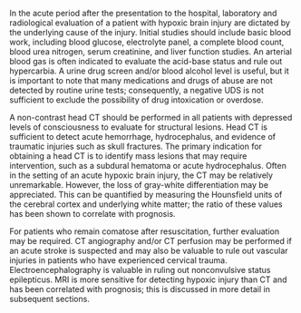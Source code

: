 In the acute period after the presentation to the hospital, laboratory and radiological evaluation of a patient with hypoxic brain injury are dictated by the underlying cause of the injury. Initial studies should include basic blood work, including blood glucose, electrolyte panel, a complete blood count, blood urea nitrogen, serum creatinine, and liver function studies. An arterial blood gas is often indicated to evaluate the acid-base status and rule out hypercarbia. A urine drug screen and/or blood alcohol level is useful, but it is important to note that many medications and drugs of abuse are not detected by routine urine tests; consequently, a negative UDS is not sufficient to exclude the possibility of drug intoxication or overdose.

A non-contrast head CT should be performed in all patients with depressed levels of consciousness to evaluate for structural lesions. Head CT is sufficient to detect acute hemorrhage, hydrocephalus, and evidence of traumatic injuries such as skull fractures. The primary indication for obtaining a head CT is to identify mass lesions that may require intervention, such as a subdural hematoma or acute hydrocephalus. Often in the setting of an acute hypoxic brain injury, the CT may be relatively unremarkable. However, the loss of gray-white differentiation may be appreciated. This can be quantified by measuring the Hounsfield units of the cerebral cortex and underlying white matter; the ratio of these values has been shown to correlate with prognosis.

For patients who remain comatose after resuscitation, further evaluation may be required. CT angiography and/or CT perfusion may be performed if an acute stroke is suspected and may also be valuable to rule out vascular injuries in patients who have experienced cervical trauma. Electroencephalography is valuable in ruling out nonconvulsive status epilepticus. MRI is more sensitive for detecting hypoxic injury than CT and has been correlated with prognosis; this is discussed in more detail in subsequent sections.